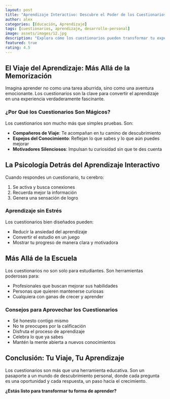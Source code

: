 ```yaml
---
layout: post
title: "Aprendizaje Interactivo: Descubre el Poder de los Cuestionarios"
author: alex
categories: [Educación, Aprendizaje]
tags: [cuestionarios, aprendizaje, desarrollo-personal]
image: assets/images/12.jpg
description: "Explora cómo los cuestionarios pueden transformar tu experiencia de aprendizaje, haciéndola más divertida, efectiva y motivadora."
featured: true
rating: 4.5
---
```


## El Viaje del Aprendizaje: Más Allá de la Memorización

Imagina aprender no como una tarea aburrida, sino como una aventura emocionante. Los cuestionarios son la clave para convertir el aprendizaje en una experiencia verdaderamente fascinante.

### ¿Por Qué los Cuestionarios Son Mágicos?

Los cuestionarios son mucho más que simples pruebas. Son:

- **Compañeros de Viaje**: Te acompañan en tu camino de descubrimiento
- **Espejos del Conocimiento**: Reflejan lo que sabes y lo que aún puedes mejorar
- **Motivadores Silenciosos**: Impulsan tu curiosidad sin que te des cuenta

## La Psicología Detrás del Aprendizaje Interactivo

Cuando respondes un cuestionario, tu cerebro:

1. Se activa y busca conexiones
2. Recuerda mejor la información
3. Genera una sensación de logro

### Aprendizaje sin Estrés

Los cuestionarios bien diseñados pueden:

- Reducir la ansiedad del aprendizaje
- Convertir el estudio en un juego
- Mostrar tu progreso de manera clara y motivadora

## Más Allá de la Escuela

Los cuestionarios no son solo para estudiantes. Son herramientas poderosas para:

- Profesionales que buscan mejorar sus habilidades
- Personas que quieren mantenerse curiosas
- Cualquiera con ganas de crecer y aprender

### Consejos para Aprovechar los Cuestionarios

- Sé honesto contigo mismo
- No te preocupes por la calificación
- Disfruta el proceso de aprendizaje
- Celebra lo que ya sabes
- Mantén la mente abierta a nuevos conocimientos

## Conclusión: Tu Viaje, Tu Aprendizaje

Los cuestionarios son más que una herramienta educativa. Son un pasaporte a un mundo de descubrimiento personal, donde cada pregunta es una oportunidad y cada respuesta, un paso hacia el crecimiento.

**¿Estás listo para transformar tu forma de aprender?**
